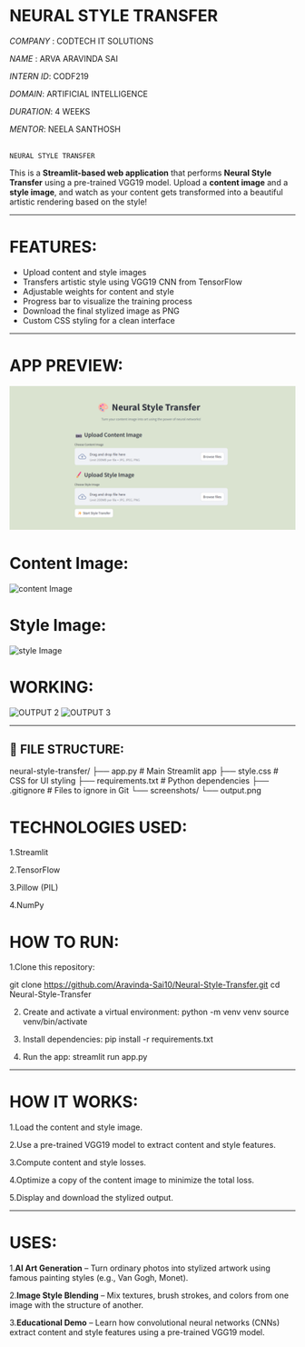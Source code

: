 # NEURAL STYLE TRANSFER     

*COMPANY* : CODTECH IT SOLUTIONS

*NAME* : ARVA ARAVINDA SAI

*INTERN ID*: CODF219

*DOMAIN*: ARTIFICIAL INTELLIGENCE

*DURATION*: 4 WEEKS

*MENTOR*: NEELA SANTHOSH


                                                                                       NEURAL STYLE TRANSFER

This is a **Streamlit-based web application** that performs **Neural Style Transfer** using a pre-trained VGG19 model. Upload a **content image** and a **style image**, and watch as your content gets transformed into a beautiful artistic rendering based on the style!

---

# FEATURES:

- Upload content and style images 
- Transfers artistic style using VGG19 CNN from TensorFlow
- Adjustable weights for content and style
- Progress bar to visualize the training process
- Download the final stylized image as PNG
- Custom CSS styling for a clean interface

---

# APP PREVIEW:

![APP PREVIEW](screenshots/OUTPUT%201.png)
# Content Image:
![content Image](https://github.com/user-attachments/assets/c86889ae-02a1-4289-a0c6-ce027b5626a0)

# Style Image:
![style Image](https://github.com/user-attachments/assets/d1ee1fb4-c17b-4627-bf54-bf9fe8c7c0a2)

# WORKING:
![OUTPUT 2](https://github.com/user-attachments/assets/6f03b46b-fe2d-4e15-8e2c-a84dd15f30d5)
![OUTPUT 3](https://github.com/user-attachments/assets/2ad2c812-baf1-4f5b-aeda-022308e4a8ed)

---

## 📂 FILE STRUCTURE:

neural-style-transfer/
├── app.py     # Main Streamlit app
├── style.css               #  CSS for UI styling
├── requirements.txt        # Python dependencies
├── .gitignore              # Files to ignore in Git
└── screenshots/
    └── output.png  

# TECHNOLOGIES USED:

1.Streamlit

2.TensorFlow

3.Pillow (PIL)

4.NumPy

#  HOW TO RUN:

1.Clone this repository:
  
   git clone https://github.com/Aravinda-Sai10/Neural-Style-Transfer.git
   cd Neural-Style-Transfer
   
2.  Create and activate a virtual environment:
   python -m venv venv
   source venv/bin/activate  

3. Install dependencies:
   pip install -r requirements.txt

4. Run the app:
   streamlit run app.py

---

# HOW IT WORKS:

1.Load the content and style image.

2.Use a pre-trained VGG19 model to extract content and style features.

3.Compute content and style losses.

4.Optimize a copy of the content image to minimize the total loss.

5.Display and download the stylized output.

---
# USES:
1.**AI Art Generation** – Turn ordinary photos into stylized artwork using famous painting styles (e.g., Van Gogh, Monet).

2.**Image Style Blending** – Mix textures, brush strokes, and colors from one image with the structure of another.

3.**Educational Demo** – Learn how convolutional neural networks (CNNs) extract content and style features using a pre-trained VGG19 model.


